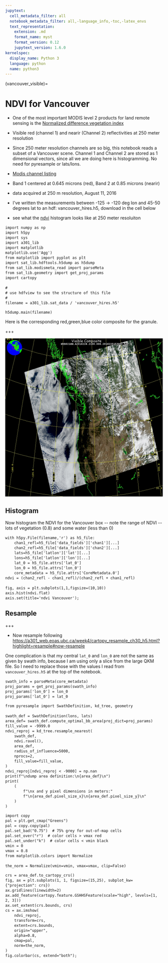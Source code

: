 ```yaml
---
jupytext:
  cell_metadata_filter: all
  notebook_metadata_filter: all,-language_info,-toc,-latex_envs
  text_representation:
    extension: .md
    format_name: myst
    format_version: 0.12
    jupytext_version: 1.6.0
kernelspec:
  display_name: Python 3
  language: python
  name: python3
---
```


(vancouver_visible)=
# NDVI for Vancouver

* One of the most important MODIS level 2 products for land remote sensing is the
  [Normalized difference vegetation index](https://en.wikipedia.org/wiki/Normalized_Difference_Vegetation_Index)

* Visible red (channel 1) and nearir (Channel 2) reflectivities at 250 meter resolution

* Since 250 meter resolution channels are so big, this notebook reads a subset
  of a Vancouver scene.  Channel 1 and Channel 2 are stored as 1 dimensional vectors,
  since all we are doing here is histogramming.  No need for pyresample or lats/lons.

* [Modis channel listing](https://modis.gsfc.nasa.gov/about/specifications.php)

* Band 1 centered at 0.645 microns (red), Band 2 at 0.85 microns (nearir)

* data acquired at 250 m resolution, August 11, 2016

* I've written the measurements between -125 -> -120 deg lon and 45-50 degrees lat to
  an hdf:  vancouver_hires.h5, download in the cell below

* see what the  [ndvi](https://en.wikipedia.org/wiki/Normalized_Difference_Vegetation_Index) histogram looks like at 250 meter resoluiton

```{code-cell}
import numpy as np
import h5py
import sys
import a301_lib
import matplotlib
matplotlib.use('Agg')
from matplotlib import pyplot as plt
import sat_lib.hdftools.h5dump as h5dump
from sat_lib.modismeta_read import parseMeta
from sat_lib.geometry import get_proj_params
import cartopy

#
# use hdfview to see the structure of this file
#
filename = a301_lib.sat_data / 'vancouver_hires.h5'
```

```{code-cell}
h5dump.main(filename)
```

Here is the corresponding red,green,blue color composite for the granule.

+++

<img src='figures/MYBRGB.A2016224.2100.006.2016237025650.jpg' width='600px' >

## Histogram

Now histogram the NDVI for the Vancouver box -- note the range of NDVI -- lots of vegetation (0.8) and some water (less than 0)

```{code-cell}
with h5py.File(filename,'r') as h5_file:
    chan1_refl=h5_file['data_fields']['chan1'][...]
    chan2_refl=h5_file['data_fields']['chan2'][...]
    lats=h5_file['latlon']['lat'][...]
    lons=h5_file['latlon']['lon'][...]
    lat_0 = h5_file.attrs['lat_0']
    lon_0 = h5_file.attrs['lon_0']
    core_metadata = h5_file.attrs['CoreMetadata.0']
ndvi = (chan2_refl - chan1_refl)/(chan2_refl + chan1_refl)

fig, axis = plt.subplots(1,1,figsize=(10,10))
axis.hist(ndvi.flat)
axis.set(title='ndvi Vancouver');
```

## Resample


+++

* Now resample following https://a301_web.eoas.ubc.ca/week4/cartopy_resample_ch30_h5.html?highlight=resample#now-resample

One complication is that my central `lat_0` and `lon_0` are not the same as given by swath info,
because I am using only a slice from the large QKM file.  So I need to replace those
with the values I read from `vancouver_hires.h5` at the top of the notebook.

```{code-cell}
swath_info = parseMeta(core_metadata)
proj_params = get_proj_params(swath_info)
proj_params['lon_0'] = lon_0
proj_params['lat_0'] = lat_0
```

```{code-cell}
from pyresample import SwathDefinition, kd_tree, geometry

swath_def = SwathDefinition(lons, lats)
area_def= swath_def.compute_optimal_bb_area(proj_dict=proj_params)
fill_value = -9999.0
ndvi_reproj = kd_tree.resample_nearest(
    swath_def,
    ndvi.ravel(),
    area_def,
    radius_of_influence=5000,
    nprocs=2,
    fill_value=fill_value,
)
ndvi_reproj[ndvi_reproj < -9000] = np.nan
print(f"\ndump area definition:\n{area_def}\n")
print(
    (
        f"\nx and y pixel dimensions in meters:"
        f"\n{area_def.pixel_size_x}\n{area_def.pixel_size_y}\n"
    )
)
```

```{code-cell}
import copy
pal = plt.get_cmap("Greens")
pal = copy.copy(pal)
pal.set_bad("0.75")  # 75% grey for out-of-map cells
pal.set_over("r")  # color cells > vmax red
pal.set_under("k")  # color cells < vmin black
vmin = 0
vmax = 0.8
from matplotlib.colors import Normalize

the_norm = Normalize(vmin=vmin, vmax=vmax, clip=False)
```

```{code-cell}
crs = area_def.to_cartopy_crs()
fig, ax = plt.subplots(1, 1, figsize=(15,25), subplot_kw={"projection": crs})
ax.gridlines(linewidth=2)
ax.add_feature(cartopy.feature.GSHHSFeature(scale="high", levels=[1, 2, 3]))
ax.set_extent(crs.bounds, crs)
cs = ax.imshow(
    ndvi_reproj,
    transform=crs,
    extent=crs.bounds,
    origin="upper",
    alpha=0.8,
    cmap=pal,
    norm=the_norm,
)
fig.colorbar(cs, extend="both");
```
